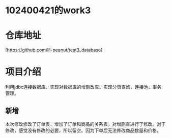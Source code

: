 # 102400421的work3

# 仓库地址

[https://github.com/lll-peanut/test3_database]

# 项目介绍

利用jdbc连接数据库，实现对数据库的增删改查。实现分页查询，连接池，事务管理。

## 新增


本次修改修改了订单表，增加了订单和商品的关系表。对增删查进行了修改。对于修改，感觉没有修改的必要，所以留空。因为下单后无法修改商品数量和价格。
